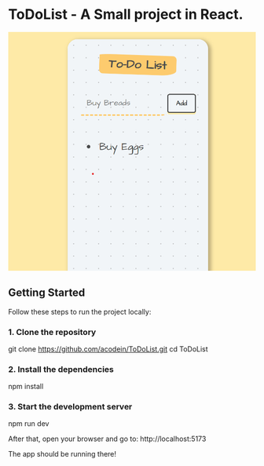 # ToDoList - A Small project in React.

![Screenshot](./public/screenshot.png)


## Getting Started

Follow these steps to run the project locally:

### 1. Clone the repository

git clone https://github.com/acodein/ToDoList.git
cd ToDoList

### 2. Install the dependencies
npm install

### 3. Start the development server
npm run dev

After that, open your browser and go to:
http://localhost:5173

The app should be running there!


